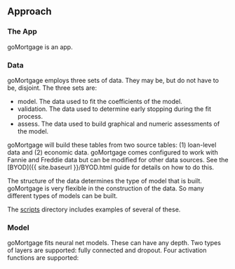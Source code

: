 ## Approach


### The App

goMortgage is an app.  

### Data

goMortgage employs three sets of data.  They may be, but do not have to be, disjoint.
The three sets are:

- model.  The data used to fit the coefficients of the model.
- validation. The data used to determine early stopping during the fit process.
- assess. The data used to build graphical and numeric assessments of the model.

goMortgage will build these tables from two source tables: (1) loan-level data and
(2) economic data.  goMortgage comes configured to work with Fannie and Freddie data but
can be modified for other data sources.  See the [BYOD]({{ site.baseurl }}/BYOD.html
guide for details on how to do this.

The structure of the data determines the type of model that is built.
goMortgage is very flexible in the construction of the data. So many different types
of models can be built. 

The [scripts]() directory includes examples of several of these.


### Model

goMortgage fits neural net models. These can have any depth. Two types of layers are
supported: fully connected and dropout. Four activation functions are supported:
